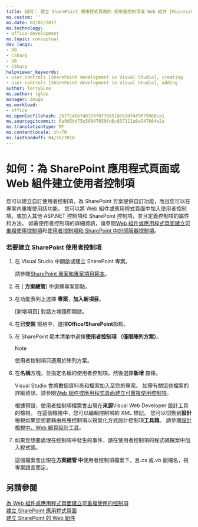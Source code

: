 ```yaml
---
title: 如何： 建立 SharePoint 應用程式頁面的 使用者控制項或 Web 組件 |Microsoft 文件
ms.custom: ''
ms.date: 02/02/2017
ms.technology:
- office-development
ms.topic: conceptual
dev_langs:
- VB
- CSharp
- VB
- CSharp
helpviewer_keywords:
- user controls [SharePoint development in Visual Studio], creating
- user controls [SharePoint development in Visual Studio], adding
author: TerryGLee
ms.author: tglee
manager: douge
ms.workload:
- office
ms.openlocfilehash: 26f71486f48379f0f7005107b3df4f9f79960ca1
ms.sourcegitcommit: 6a9d5bd75e50947659fd6c837111a6a547884e2a
ms.translationtype: MT
ms.contentlocale: zh-TW
ms.lasthandoff: 04/16/2018
---
```

# <a name="how-to-create-a-user-control-for-a-sharepoint-application-page-or-web-part"></a>如何：為 SharePoint 應用程式頁面或 Web 組件建立使用者控制項
  您可以建立自訂使用者控制項，為 SharePoint 方案提供自訂功能，而且您可以在專案內重複使用該功能。 您可以將 Web 組件或應用程式頁面中加入使用者控制項，或加入其他 ASP.NET 控制項和 SharePoint 控制項，並且定義控制項的屬性和方法。 如需使用者控制項的詳細資訊，請參閱[Web 組件或應用程式頁面建立可重複使用控制項](../sharepoint/creating-reusable-controls-for-web-parts-or-application-pages.md)和[使用者控制項和 SharePoint 中的伺服器控制項](http://blogs.msdn.com/b/kaevans/archive/2011/04/28/user-controls-and-server-controls-in-sharepoint.aspx)。  
  
### <a name="to-create-a-user-control-for-sharepoint"></a>若要建立 SharePoint 使用者控制項  
  
1.  在 Visual Studio 中開啟或建立 SharePoint 專案。  
  
     請參閱[SharePoint 專案和專案項目範本](../sharepoint/sharepoint-project-and-project-item-templates.md)。  
  
2.  在 [ **方案總管**] 中選擇專案節點。  
  
3.  在功能表列上選擇 **專案**，**加入新項目**。  
  
     [新增項目] 對話方塊隨即開啟。  
  
4.  在**已安裝** 窗格中，選擇**Office/SharePoint**節點。  
  
5.  在 SharePoint 範本清單中選擇**使用者控制項 （僅限陣列方案）**。  
  
    > [!NOTE]  
    >  使用者控制項只適用於陣列方案。  
  
6.  在**名稱**方塊，並指定名稱的使用者控制項，然後選擇**新增** 按鈕。  
  
     Visual Studio 會將數個資料夾和檔案加入至您的專案。 如需有關這些檔案的詳細資訊，請參閱[Web 組件或應用程式頁面建立可重複使用控制項](../sharepoint/creating-reusable-controls-for-web-parts-or-application-pages.md)。  
  
     根據預設，使用者控制項檔案會出現在**來源**Visual Web Developer 設計工具的檢視。 在這個檢視中，您可以編輯控制項的 XML 標記。 您可以切換到**設計**檢視如果您想要藉由拖曳控制項以視覺化方式設計控制項**工具箱**。 請參閱[設計檢視中，Web 網頁設計工具](http://msdn.microsoft.com/en-us/d8f2270a-357d-40a4-9b39-1a3f2366216d)。  
  
7.  如果您想要處理在控制項中發生的事件，請在使用者控制項的程式碼檔案中加入程式碼。  
  
     這個檔案會出現在**方案總管 中**使用者控制項檔案下，且.cs 或.vb 副檔名，視專案語言而定。  
  
## <a name="see-also"></a>另請參閱  
 [為 Web 組件或應用程式頁面建立可重複使用的控制項](../sharepoint/creating-reusable-controls-for-web-parts-or-application-pages.md)   
 [建立 SharePoint 應用程式頁面](../sharepoint/creating-application-pages-for-sharepoint.md)   
 [建立 SharePoint 的 Web 組件](../sharepoint/creating-web-parts-for-sharepoint.md)  
  
  